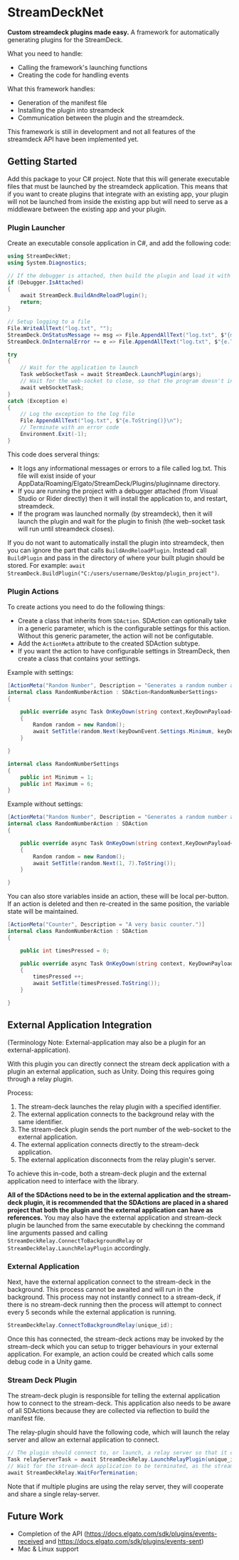 # StreamDeckNet

**Custom streamdeck plugins made easy.**
A framework for automatically generating plugins for the StreamDeck.

What you need to handle:
- Calling the framework's launching functions
- Creating the code for handling events

What this framework handles:
- Generation of the manifest file
- Installing the plugin into streamdeck
- Communication between the plugin and the streamdeck.

This framework is still in development and not all features of the streamdeck API have been implemented yet.

## Getting Started

Add this package to your C# project.
Note that this will generate executable files that must be launched by the streamdeck application. This means that if you want to create plugins that integrate with an existing app, your plugin will not be launched from inside the existing app but will need to serve as a middleware between the existing app and your plugin.

### Plugin Launcher

Create an executable console application in C#, and add the following code:
```cs
using StreamDeckNet;
using System.Diagnostics;

// If the debugger is attached, then build the plugin and load it with streamdeck instead.
if (Debugger.IsAttached)
{
	await StreamDeck.BuildAndReloadPlugin();
	return;
}

// Setup logging to a file
File.WriteAllText("log.txt", "");
StreamDeck.OnStatusMessage += msg => File.AppendAllText("log.txt", $"{msg}\n");
StreamDeck.OnInternalError += e => File.AppendAllText("log.txt", $"{e.ToString()}\n");

try
{
	// Wait for the application to launch
	Task webSocketTask = await StreamDeck.LaunchPlugin(args);
	// Wait for the web-socket to close, so that the program doesn't instantly terminate itself.
	await webSocketTask;
}
catch (Exception e)
{
	// Log the exception to the log file
	File.AppendAllText("log.txt", $"{e.ToString()}\n");
	// Terminate with an error code
	Environment.Exit(-1);
}
```

This code does serveral things:
- It logs any informational messages or errors to a file called log.txt. This file will exist inside of your AppData/Roaming/Elgato/StreamDeck/Plugins/pluginname directory.
- If you are running the project with a debugger attached (from Visual Studio or Rider directly) then it will install the application to, and restart, streamdeck.
- If the program was launched normally (by streamdeck), then it will launch the plugin and wait for the plugin to finish (the web-socket task will run until streamdeck closes).

If you do not want to automatically install the plugin into streamdeck, then you can ignore the part that calls `BuildAndReloadPlugin`. Instead call `BuildPlugin` and pass in the directory of where your built plugin should be stored. For example: `await StreamDeck.BuildPlugin("C:/users/username/Desktop/plugin_project")`.

### Plugin Actions

To create actions you need to do the following things:
- Create a class that inherits from `SDAction`. SDAction can optionally take in a generic parameter, which is the configurable settings for this action. Without this generic parameter, the action will not be configutable.
- Add the `ActionMeta` attribute to the created SDAction subtype.
- If you want the action to have configurable settings in StreamDeck, then create a class that contains your settings.

Example with settings:
```cs
[ActionMeta("Random Number", Description = "Generates a random number and sets the title of the button to the number.")]
internal class RandomNumberAction : SDAction<RandomNumberSettings>
{

	public override async Task OnKeyDown(string context,KeyDownPayload<RandomNumberSettings> keyDownEvent)
	{
		Random random = new Random();
		await SetTitle(random.Next(keyDownEvent.Settings.Minimum, keyDownEvent.Settings.Maximum + 1).ToString());
	}

}

internal class RandomNumberSettings
{
	public int Minimum = 1;
	public int Maximum = 6;
}
```

Example without settings:
```cs
[ActionMeta("Random Number", Description = "Generates a random number and sets the title of the button to the number.")]
internal class RandomNumberAction : SDAction
{

	public override async Task OnKeyDown(string context,KeyDownPayload<NoSettings> keyDownEvent)
	{
		Random random = new Random();
		await SetTitle(random.Next(1, 7).ToString());
	}

}
```

You can also store variables inside an action, these will be local per-button.
If an action is deleted and then re-created in the same position, the variable state will be maintained.

```cs
[ActionMeta("Counter", Description = "A very basic counter.")]
internal class RandomNumberAction : SDAction
{

	public int timesPressed = 0;

	public override async Task OnKeyDown(string context, KeyDownPayload<NoSettings> keyDownEvent)
	{
		timesPressed ++;
		await SetTitle(timesPressed.ToString());
	}

}
```

## External Application Integration

(Terminology Note: External-application may also be a plugin for an external-application).

With this plugin you can directly connect the stream deck application with a plugin an external application, such as Unity.
Doing this requires going through a relay plugin.

Process:
1. The stream-deck launches the relay plugin with a specified identifier.
2. The external application connects to the background relay with the same identifier.
3. The stream-deck plugin sends the port number of the web-socket to the external application.
4. The external application connects directly to the stream-deck application.
5. The external application disconnects from the relay plugin's server.

To achieve this in-code, both a stream-deck plugin and the external application need to interface with the library.

**All of the SDActions need to be in the external application and the stream-deck plugin, it is recommended that the SDActions are placed in a shared project that both the plugin and the external application can have as references.**
You may also have the external application and stream-deck plugin be launched from the same executable by checkinng the command line arguments passed and calling `StreamDeckRelay.ConnectToBackgroundRelay` or `StreamDeckRelay.LaunchRelayPlugin` accordingly.

### External Application

Next, have the external application connect to the stream-deck in the background.
This process cannot be awaited and will run in the background.
This process may not instantly connect to a stream-deck, if there is no stream-deck running then the process will attempt to connect every 5 seconds while the external application is running.

```cs
StreamDeckRelay.ConnectToBackgroundRelay(unique_id);
```

Once this has connected, the stream-deck actions may be invoked by the stream-deck which you can setup to trigger behaviours in your external application.
For example, an action could be created which calls some debug code in a Unity game.

### Stream Deck Plugin

The stream-deck plugin is responsible for telling the external application how to connect to the stream-deck. This application also needs to be aware of all SDActions because they are collected via reflection to build the manifest file.

The relay-plugin should have the following code, which will launch the relay server and allow an external application to connect.

```cs
// The plugin should connect to, or launch, a relay server so that it can communicate with the external application.
Task relayServerTask = await StreamDeckRelay.LaunchRelayPlugin(unique_id, args);
// Wait for the stream-deck application to be terminated, as the stream-deck application will automatically restart any plugins that terminate.
await StreamDeckRelay.WaitForTermination;
```

Note that if multiple plugins are using the relay server, they will cooperate and share a single relay-server.

## Future Work

- Completion of the API (https://docs.elgato.com/sdk/plugins/events-received and https://docs.elgato.com/sdk/plugins/events-sent)
- Mac & Linux support
